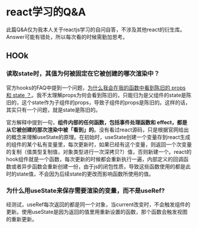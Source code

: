 # react学习的Q&A

此篇Q&A仅为我本人关于reactjs学习的自问自答，不涉及其他react的衍生库。Answer可能有错处，所以每次看的时候需勤加思考。

## HOOk

### 读取state时，其值为何被固定在它被创建的哪次渲染中？

官方hooks的FAQ中提到一个问题，[为什么我会在我的函数中看到陈旧的 props 和 state ？](https://zh-hans.reactjs.org/docs/hooks-faq.html#why-am-i-seeing-stale-props-or-state-inside-my-function)。我不太理解props为何会看到陈旧的，只能归为是父组件的state是陈旧的，这个state作为子组件的props，导致子组件的props是陈旧的。这样的话，其实只有一个问题，就是state是陈旧的。

官方解释中提到一句，<b>组件内部的任何函数，包括事件处理函数和 effect，都是从它被创建的那次渲染中被「看到」的</b>。没有看过react源码，只是根据官网给出的概念来理解useState的原理。在初始时，useState创建一个变量存到react生成的组件的某个私有变量里，每次更新时，如果已经有这个变量，则返回一个次变量的复制（值类型复制值，对象类型进行一次深拷贝?）值，否则新建一个。react的hook组件就是一个函数，每次更新的时候都会重新执行一遍，内部定义的回调函数或者异步函数会重新创建一份，由于js的闭包性质，导致这些函数使用的都是此时的state值，不会因为后续state的更改而影响函数所使用的值。

### 为什么用useState来保存需要渲染的变量，而不是useRef?

经测试，useRef每次返回的都是同一个对象，当current改变时，不会触发组件的更新。使用useState是因为返回的值里用重新设置的函数，那个函数会触发视图的重新更新。

